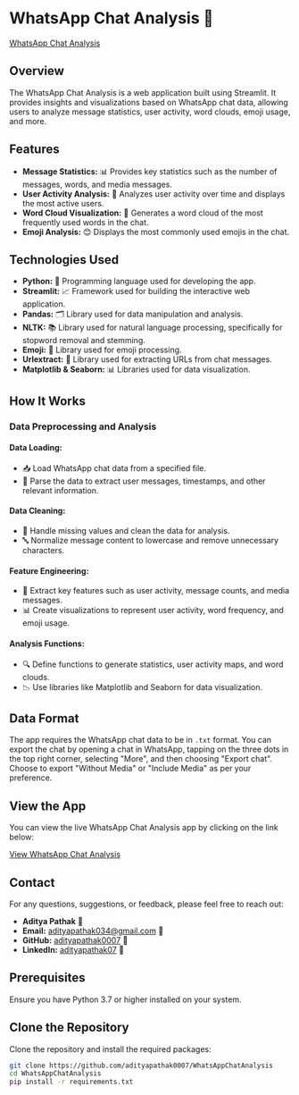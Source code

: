 # WhatsApp Chat Analysis 📱

[WhatsApp Chat Analysis](https://whatsappchatanalysis-5fdc65fn64oswe8ph3odpy.streamlit.app/)


## Overview

The WhatsApp Chat Analysis is a web application built using Streamlit. It provides insights and visualizations based on WhatsApp chat data, allowing users to analyze message statistics, user activity, word clouds, emoji usage, and more.

## Features

- **Message Statistics:** 📊 Provides key statistics such as the number of messages, words, and media messages.
- **User Activity Analysis:** 👥 Analyzes user activity over time and displays the most active users.
- **Word Cloud Visualization:** 🌈 Generates a word cloud of the most frequently used words in the chat.
- **Emoji Analysis:** 😊 Displays the most commonly used emojis in the chat.

## Technologies Used

- **Python:** 🐍 Programming language used for developing the app.
- **Streamlit:** 📈 Framework used for building the interactive web application.
- **Pandas:** 🗂️ Library used for data manipulation and analysis.
- **NLTK:** 📚 Library used for natural language processing, specifically for stopword removal and stemming.
- **Emoji:** 🌟 Library used for emoji processing.
- **Urlextract:** 🔗 Library used for extracting URLs from chat messages.
- **Matplotlib & Seaborn:** 📊 Libraries used for data visualization.

## How It Works

### Data Preprocessing and Analysis

#### Data Loading:
- 📥 Load WhatsApp chat data from a specified file.
- 📜 Parse the data to extract user messages, timestamps, and other relevant information.

#### Data Cleaning:
- 🧹 Handle missing values and clean the data for analysis.
- 🔤 Normalize message content to lowercase and remove unnecessary characters.

#### Feature Engineering:
- 🔑 Extract key features such as user activity, message counts, and media messages.
- 📊 Create visualizations to represent user activity, word frequency, and emoji usage.

#### Analysis Functions:
- 🔍 Define functions to generate statistics, user activity maps, and word clouds.
- 📉 Use libraries like Matplotlib and Seaborn for data visualization.

## Data Format
The app requires the WhatsApp chat data to be in `.txt` format. You can export the chat by opening a chat in WhatsApp, tapping on the three dots in the top right corner, selecting "More", and then choosing "Export chat". Choose to export "Without Media" or "Include Media" as per your preference.

## View the App

You can view the live WhatsApp Chat Analysis app by clicking on the link below:

[View WhatsApp Chat Analysis](https://whatsappchatanalysis-5fdc65fn64oswe8ph3odpy.streamlit.app/)

## Contact

For any questions, suggestions, or feedback, please feel free to reach out:

- **Aditya Pathak** 👤
- **Email:** [adityapathak034@gmail.com](mailto:adityapathak034@gmail.com) 📧
- **GitHub:** [adityapathak0007](https://github.com/adityapathak0007) 🐙
- **LinkedIn:** [adityapathak07](https://www.linkedin.com/in/adityapathak07) 🔗

## Prerequisites

Ensure you have Python 3.7 or higher installed on your system.

## Clone the Repository

Clone the repository and install the required packages:

```bash
git clone https://github.com/adityapathak0007/WhatsAppChatAnalysis
cd WhatsAppChatAnalysis
pip install -r requirements.txt
